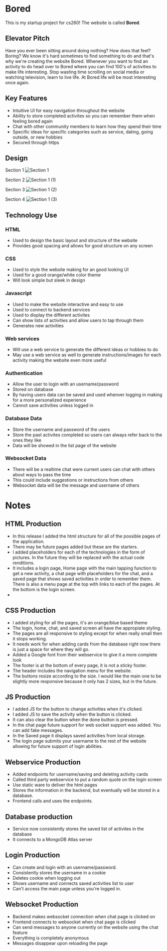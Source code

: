 # Bored
This is my startup project for cs260! The website is called **Bored**.

## Elevator Pitch
Have you ever been sitting around doing nothing? How does that feel? Boring? We know it's hard sometimes to find something to do and that's why we're creating the website Bored. Whenever you want to find an activity to do head over to Bored where you can find 100's of activities to make life interesting. Stop wasting time scrolling on social media or watching television, learn to live life. At Bored life will be most interesting once again. 

## Key Features
- Intuitive UI for easy navigation throughout the website
- Ability to store completed activites so you can remember them when feeling bored again
- Chat with other community members to learn how they spend their time
- Specific ideas for specific categories such as service, dating, going outside, or new hobbies
- Secured through https

## Design
Section 1
![Section 1](https://github.com/jaxgardner/startup/assets/140025555/e3e9e698-f322-45ac-b7bf-0af121c4f7e2)

Section 2
![Section 1 (1)](https://github.com/jaxgardner/startup/assets/140025555/e7a13e3b-d4ff-4163-8e5d-901c6d4db6a1)

Section 3
![Section 1 (2)](https://github.com/jaxgardner/startup/assets/140025555/c645796d-28bc-48df-b951-b7c0743a5ec2)

Section 4
![Section 1 (3)](https://github.com/jaxgardner/startup/assets/140025555/375a4f5e-5b4e-401a-b3ef-a527fe2c4789)


## Technology Use
### HTML
- Used to design the basic layout and structure of the website
- Provides good spacing and allows for good structure on any screen
### CSS
- Used to style the website making for an good looking UI
- Used for a good orange/white color theme
- Will look simple but sleek in design
### Javascript
- Used to make the website interactive and easy to use
- Used to connect to backend services
- Used to display the different activites
- Can show lists of activities and allow users to tap through them
- Generates new activities
### Web services
- Will use a web service to generate the different ideas or hobbies to do
- May use a web service as well to generate instructions/images for each activity making the website even more useful
### Authentication
- Allow the user to login with an username/password
- Stored on database
- By having users data can be saved and used whenver logging in making for a more personalized experience
- Cannot save activities unless logged in
### Database Data
- Store the username and password of the users
- Store the past activites completed so users can always refer back to the ones they like
- Data will be showed in the list page of the website
### Websocket Data
- There will be a realtime chat were current users can chat with others about ways to pass the time
- This could include suggestions or instructions from others
- Websocket data will be the message and username of others


# Notes
## HTML Production
- In this release I added the html structure for all of the possible pages of the application.
- There may be future pages added but these are the starters.
- I added placeholders for each of the technologies in the form of pictures. In the future they will be replaced with the actual code renditions.
- It includes a login page, Home page with the main tapping function to get a new activity, a chat page with placeholders for the chat, and a saved page that shows saved activities in order to remember them. There is also a menu page at the top with links to each of the pages. At the bottom is the login screen.
- 

## CSS Production
- I added styling for all the pages, it's an orange/blue based theme
- The login, home, chat, and saved screen all have the appropiate styling.
- The pages are all responsive to styling except for when really small then it stops working.
- It needs work for when adding cards from the database right now there is just a space for where they will go.
- Added a Google font from their webservice to give it a more complete look
- The footer is at the bottom of every page, it is not a sticky footer.
- The header includes the navigation menu for the website.
- The buttons resize according to the size. I would like the main one to be slightly more responsive because it only has 2 sizes, but in the future.

## JS Production
- I added JS for the button to change activities when it's clicked.
- I added JS to save the activity when the button is clicked.
- It can also clear the button when the done button is pressed.
- In the chat page future support for web socket support was added. You can add fake messages.
- In the Saved page it displays saved activities from local storage.
- The login page submits your username to the rest of the website allowing for future support of login abilities.

## Webservice Production
- Added endpoints for username/saving and deleting activity cards
- Called third party webservice to put a random quote on the login screen
- Use static ware to deliver the html pages
- Stores the information in the backend, but eventually will be stored in a database.
- Frontend calls and uses the endpoints.

## Database production
 - Service now consistently stores the saved list of activites in the database
 - It connects to a MongoDB Atlas server

## Login Production
 - Can create and login with an username/password.
 - Consistently stores the username in a cookie
 - Deletes cookie when logging out
 - Shows username and connects saved activities list to user
 - Can't access the main page unless you're logged in.

## Websocket Production
 - Backend makes websocket connection when chat page is clicked on
 - Frontend connects to websocket when chat page is clicked
 - Can send messages to anyone currently on the website using the chat feature
 - Everything is completely anonymous
 - Messages disappear upon reloading the page

